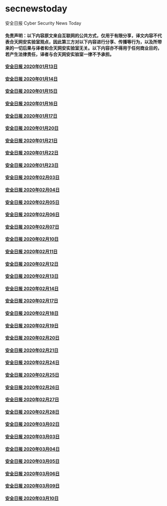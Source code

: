 # secnewstoday

安全日报 Cyber Security News Today

#### 免责声明：以下内容原文来自互联网的公共方式，仅用于有限分享，译文内容不代表合天网安实验室观点，因此第三方对以下内容进行分享、传播等行为，以及所带来的一切后果与译者和合天网安实验室无关。以下内容亦不得用于任何商业目的，若产生法律责任，译者与合天网安实验室一律不予承担。

#### [安全日报 2020年01月13日](https://github.com/hetianlab/secnewstoday/blob/master/secnews-20200113.md)
#### [安全日报 2020年01月14日](https://github.com/hetianlab/secnewstoday/blob/master/secnews-20200114.md)
#### [安全日报 2020年01月15日](https://github.com/hetianlab/secnewstoday/blob/master/secnews-20200115.md)
#### [安全日报 2020年01月16日](https://github.com/hetianlab/secnewstoday/blob/master/secnews-20200116.md)
#### [安全日报 2020年01月17日](https://github.com/hetianlab/secnewstoday/blob/master/secnews-20200117.md)
#### [安全日报 2020年01月20日](https://github.com/hetianlab/secnewstoday/blob/master/secnews-20200120.md)
#### [安全日报 2020年01月21日](https://github.com/hetianlab/secnewstoday/blob/master/secnews-20200121.md)
#### [安全日报 2020年01月22日](https://github.com/hetianlab/secnewstoday/blob/master/secnews-20200122.md)
#### [安全日报 2020年01月23日](https://github.com/hetianlab/secnewstoday/blob/master/secnews-20200123.md)
#### [安全日报 2020年02月03日](https://github.com/hetianlab/secnewstoday/blob/master/secnews-20200203.md)
#### [安全日报 2020年02月04日](https://github.com/hetianlab/secnewstoday/blob/master/secnews-20200204.md)
#### [安全日报 2020年02月05日](https://github.com/hetianlab/secnewstoday/blob/master/secnews-20200205.md)
#### [安全日报 2020年02月06日](https://github.com/hetianlab/secnewstoday/blob/master/secnews-20200206.md)
#### [安全日报 2020年02月07日](https://github.com/hetianlab/secnewstoday/blob/master/secnews-20200207.md)
#### [安全日报 2020年02月10日](https://github.com/hetianlab/secnewstoday/blob/master/secnews-20200210.md)
#### [安全日报 2020年02月11日](https://github.com/hetianlab/secnewstoday/blob/master/secnews-20200211.md)
#### [安全日报 2020年02月12日](https://github.com/hetianlab/secnewstoday/blob/master/secnews-20200212.md)
#### [安全日报 2020年02月13日](https://github.com/hetianlab/secnewstoday/blob/master/secnews-20200213.md)
#### [安全日报 2020年02月14日](https://github.com/hetianlab/secnewstoday/blob/master/secnews-20200214.md)
#### [安全日报 2020年02月17日](https://github.com/hetianlab/secnewstoday/blob/master/secnews-20200217.md)
#### [安全日报 2020年02月18日](https://github.com/hetianlab/secnewstoday/blob/master/secnews-20200218.md)
#### [安全日报 2020年02月19日](https://github.com/hetianlab/secnewstoday/blob/master/secnews-20200219.md)
#### [安全日报 2020年02月20日](https://github.com/hetianlab/secnewstoday/blob/master/secnews-20200220.md)
#### [安全日报 2020年02月21日](https://github.com/hetianlab/secnewstoday/blob/master/secnews-20200221.md)
#### [安全日报 2020年02月24日](https://github.com/hetianlab/secnewstoday/blob/master/secnews-20200224.md)
#### [安全日报 2020年02月25日](https://github.com/hetianlab/secnewstoday/blob/master/secnews-20200225.md)
#### [安全日报 2020年02月26日](https://github.com/hetianlab/secnewstoday/blob/master/secnews-20200226.md)
#### [安全日报 2020年02月27日](https://github.com/hetianlab/secnewstoday/blob/master/secnews-20200227.md)
#### [安全日报 2020年02月28日](https://github.com/hetianlab/secnewstoday/blob/master/secnews-20200228.md)
#### [安全日报 2020年03月02日](https://github.com/hetianlab/secnewstoday/blob/master/secnews-20200302.md)
#### [安全日报 2020年03月03日](https://github.com/hetianlab/secnewstoday/blob/master/secnews-20200303.md)
#### [安全日报 2020年03月04日](https://github.com/hetianlab/secnewstoday/blob/master/secnews-20200304.md)
#### [安全日报 2020年03月05日](https://github.com/hetianlab/secnewstoday/blob/master/secnews-20200305.md)
#### [安全日报 2020年03月06日](https://github.com/hetianlab/secnewstoday/blob/master/secnews-20200306.md)
#### [安全日报 2020年03月09日](https://github.com/hetianlab/secnewstoday/blob/master/secnews-20200309.md)
#### [安全日报 2020年03月10日](https://github.com/hetianlab/secnewstoday/blob/master/secnews-20200310.md)




